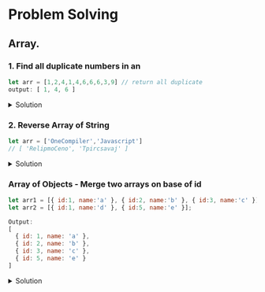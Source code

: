 # Problem Solving
## Array.

### 1. Find all duplicate numbers in an 
```js 
let arr = [1,2,4,1,4,6,6,6,3,9] // return all duplicate
output: [ 1, 4, 6 ]
```
<details>
  <summary>Solution</summary>

```js 
let arr = [1,2,4,1,4,6,6,6,3,9] // return all duplicate

function getDuplicateElem(arr){
    let result = []
    let imap = new Map();
    
    //mark repeat elem by 1
    for(let i=0; i < arr.length; i++){
        
        if(imap.has(arr[i])){
          imap.set(arr[i], imap.get(arr[i]) || 1)
        }else{
          imap.set(arr[i], 0)
        }
    }
    
    //Map(6) { 1 => 1, 2 => 0, 4 => 1, 6 => 1, 3 => 0, 9 => 0 }
    for(let [key, value] of imap){
      if(value > 0){
        result.push(key);
      }
    }
    
    return result;
}

let result = getDuplicateElem(arr)
console.log(result) // [ 1, 4, 6 ]
```
</details>

### 2. Reverse Array of String 
```js
let arr = ['OneCompiler','Javascript']
// [ 'RelipmoCeno', 'Tpircsavaj' ]
```
<details>
  <summary>Solution</summary>

```js
let arr = ['OneCompiler','Javascript']
// [ 'RelipmoCeno', 'Tpircsavaj' ]
function reverse(arr){
  let result = [];
  
  
  for(let i=0; i<arr.length; i++){
    
    let len = arr[i].split('').length;
     
    let rev='';  
    let temp = arr[i]
     
    for(let j=len-1; j >= 0; j--){
        
      rev += temp[j];
    }
    // capitalize first char & Make rest in lowercase
    rev = rev.charAt(0).toUpperCase() + rev.slice(1).toLowerCase();   
    result.push(rev);
  }
  
  return result;
}

const result = reverse(arr)
console.log(result)
```
</details>

### Array of Objects - Merge two arrays on base of id

```js    
let arr1 = [{ id:1, name:'a' }, { id:2, name:'b' }, { id:3, name:'c' }];
let arr2 = [{ id:1, name:'d' }, { id:5, name:'e' }];

Output:
[
  { id: 1, name: 'a' },
  { id: 2, name: 'b' },
  { id: 3, name: 'c' },
  { id: 5, name: 'e' }
]
```

<details>
  <summary>Solution</summary>
  
```js
function getUniqueId(arr1, arr2){
  
  let combinedArr = [...arr1, ...arr2];
  
  let imap = new Map();
  
  combinedArr.map((elem) => {
    
    if(!imap.has(elem.id)){
      imap.set(elem.id, elem);
    }
  })
  
  let arr = Array.from(imap.values());
  return arr;
}

let result = getUniqueId(arr1, arr2)

console.log(result);
```

</details>
